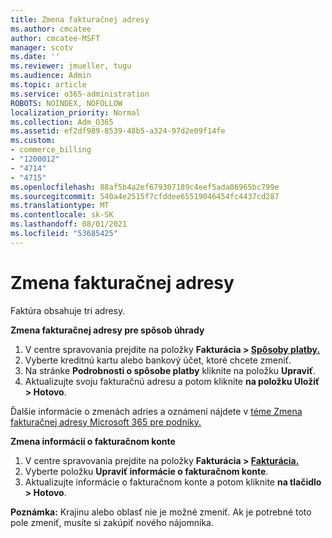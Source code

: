```yaml
---
title: Zmena fakturačnej adresy
ms.author: cmcatee
author: cmcatee-MSFT
manager: scotv
ms.date: ''
ms.reviewer: jmueller, tugu
ms.audience: Admin
ms.topic: article
ms.service: o365-administration
ROBOTS: NOINDEX, NOFOLLOW
localization_priority: Normal
ms.collection: Adm_O365
ms.assetid: ef2df989-8539-48b5-a324-97d2e09f14fe
ms.custom:
- commerce_billing
- "1200012"
- "4714"
- "4715"
ms.openlocfilehash: 88af5b4a2ef679307189c4eef5ada86965bc799e
ms.sourcegitcommit: 540a4e2515f7cfddee65519046454fc4437cd287
ms.translationtype: MT
ms.contentlocale: sk-SK
ms.lasthandoff: 08/01/2021
ms.locfileid: "53685425"
---
```

# <a name="change-your-billing-address"></a>Zmena fakturačnej adresy

Faktúra obsahuje tri adresy.

**Zmena fakturačnej adresy pre spôsob úhrady**

1. V centre spravovania prejdite na položky **Fakturácia > [Spôsoby platby.](https://go.microsoft.com/fwlink/p/?linkid=2018806)**
2. Vyberte kreditnú kartu alebo bankový účet, ktoré chcete zmeniť.
3. Na stránke **Podrobnosti o spôsobe platby** kliknite na položku **Upraviť**.
4. Aktualizujte svoju fakturačnú adresu a potom kliknite **na položku Uložiť > Hotovo**.

Ďalšie informácie o zmenách adries a oznámení nájdete v [téme Zmena fakturačnej adresy Microsoft 365 pre podniky.](/microsoft-365/commerce/billing-and-payments/change-your-billing-addresses)

**Zmena informácií o fakturačnom konte**

1. V centre spravovania prejdite na položky **Fakturácia > [Fakturácia.](https://admin.microsoft.com/Adminportal/Home?source=applauncher#/BillingAccounts/billing-accounts)**
2. Vyberte položku **Upraviť informácie o fakturačnom konte**.
3. Aktualizujte informácie o fakturačnom konte a potom kliknite **na tlačidlo > Hotovo**.

**Poznámka:** Krajinu alebo oblasť nie je možné zmeniť. Ak je potrebné toto pole zmeniť, musíte si zakúpiť nového nájomníka.
